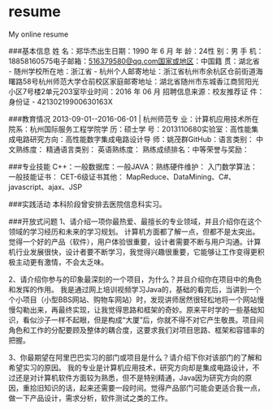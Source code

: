 # resume
My online resume

###基本信息
姓   名：郑华杰出生日期：1990 年 6 月 年   龄：24性   别：男 手   机：18858160575电子邮箱：516379580@qq.com国家或地区：中国籍   贯：湖北省 - 随州学校所在地：浙江省 - 杭州个人邮寄地址：浙江省杭州市余杭区仓前街道海曙路58号杭州师范大学仓前校区家庭邮寄地址：湖北省随州市东城香江商贸阳光小区7号楼2单元203室毕业时间：2016 年 06 月 招聘信息来源：校友推荐证   件： 身份证 - 42130219900630163X

###教育情况
2013-09-01--2016-06-01 | 杭州师范专  业：计算机应用技术所在院系：杭州国际服务工程学院学  历：硕士学  号：2013110680实验室：高性能集成电路研究方向：高性能数字集成电路设计导  师：姚茂群GitHub：语言类别： 中文熟练度： 精通语言类别： 英语熟练度： 熟练成绩排名：中等荣誉与奖励：

###专业技能
C++：一般数据库：一般JAVA：熟练硬件维护： 入门数学算法： 一般技能证书： CET-6级证书其他： MapReduce、DataMining、C#、javascript、ajax、JSP

###实践活动
本科阶段曾安排去医院信息科实习。

###开放式问题
1、请介绍一项你最热爱、最擅长的专业领域，并且介绍你在这个领域的学习经历和未来的学习规划。
    计算机方面都了解一点，但都不是太突出。觉得一个好的产品（软件），用户体验很重要，设计者需要不断与用户沟通。计算机行业发展很快，设计者要不断学习，我觉得兴趣很重要，它能够让工作变得更积极主动更有激情，不会太乏味。
    
2、请介绍你参与的印象最深刻的一个项目，为什么？并且介绍你在项目中的角色和发挥的作用。
    我是通过网上培训视频学习Java的，基础的看完后，当讲到一个个小项目（小型BBS网站、购物车网站）时，发现讲师居然很轻松地将一个网站慢慢勾勒出来，再最终实现，让我觉得思路和框架的奇妙。原来平时学的一些基础知识，看似沙子一样不起眼，但是构成“大厦”后，你就不得不对它产生敬畏。项目间角色和工作的分配要顾及整体的耦合度，这要求我们对项目思路、框架和容错率的把握。

3、你最期望在阿里巴巴实习的部门或项目是什么？请介绍下你对该部门的了解和希望实习的原因。
    我的专业是计算机应用技术，研究方向却是集成电路设计，不过还是对计算机软件方面较为熟悉，但不是特别精通，Java因为研究方向的原因，重拾旧知识的话，起来还需要一段时间。觉得产品部门可能会更适合我一点，做一下产品设计，需求分析，软件测试之类的工作。

